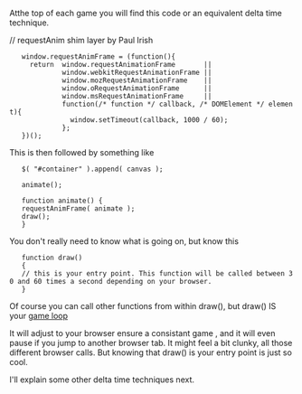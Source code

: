 Atthe top of each game you will find this code or an equivalent delta
time technique.

// requestAnim shim layer by Paul
Irish

`   window.requestAnimFrame = (function(){`  
`     return  window.requestAnimationFrame       || `  
`             window.webkitRequestAnimationFrame || `  
`             window.mozRequestAnimationFrame    || `  
`             window.oRequestAnimationFrame      || `  
`             window.msRequestAnimationFrame     || `  
`             function(/* function */ callback, /* DOMElement */ element){`  
`               window.setTimeout(callback, 1000 / 60);`  
`             };`  
`   })();`

This is then followed by something like

`   $( "#container" ).append( canvas );`  
`   `  
`   animate();`  
`   `  
`   function animate() {`  
`   requestAnimFrame( animate );`  
`   draw();`  
`   }`

You don't really need to know what is going on, but know
this

`   function draw()`  
`   {`  
`   // this is your entry point. This function will be called between 30 and 60 times a second depending on your browser.`  
`   }`

Of course you can call other functions from within draw(), but draw() IS
your [game loop](game_loop.md)

It will adjust to your browser ensure a consistant game , and it will
even pause if you jump to another browser tab. It might feel a bit
clunky, all those different browser calls. But knowing that draw() is
your entry point is just so cool.

I'll explain some other delta time techniques next.
